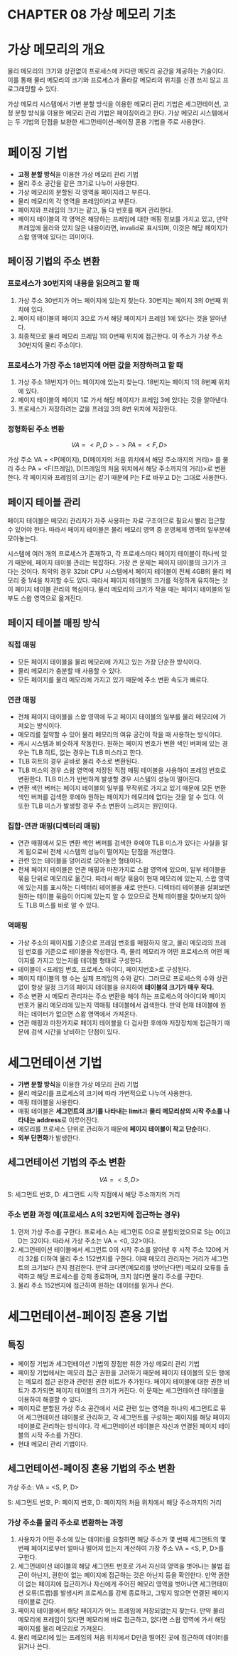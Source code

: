 # CHAPTER 08 가상 메모리 기초

# 가상 메모리의 개요

물리 메모리의 크기와 상관없이 프로세스에 커다란 메모리 공간을 제공하는 기술이다. 이를 통해 물리 메모리의 크기와 프로세스가 올라갈 메모리의 위치를 신경 쓰지 않고 프로그래밍할 수 있다.

가상 메모리 시스템에서 가변 분할 방식을 이용한 메모리 관리 기법은 세그먼테이션, 고정 분할 방식을 이용한 메모리 관리 기법은 페이징이라고 한다. 가상 메모리 시스템에서는 두 기법의 단점을 보완한 세그먼테이션-페이징 혼용 기법을 주로 사용한다.

# 페이징 기법

- **고정 분할 방식**을 이용한 가상 메모리 관리 기법
- 물리 주소 공간을 같은 크기로 나누어 사용한다.
- 가상 메모리의 분할된 각 영역을 페이지라고 부른다.
- 물리 메모리의 각 영역을 프레임이라고 부른다.
- 페이지와 프레임의 크기는 같고, 둘 다 번호를 매겨 관리한다.
- 페이지 테이블의 각 영역은 해당하는 프레임에 대한 매핑 정보를 가지고 있고, 만약 프레임에 올라와 있지 않은 내용이라면,  invalid로 표시되며, 이것은 해당 페이지가 스왑 영역에 있다는 의미이다.

## 페이징 기법의 주소 변환

### 프로세스가 30번지의 내용을 읽으려고 할 때

1. 가상 주소 30번지가 어느 페이지에 있는지 찾는다. 30번지는 페이지 3의 0번째 위치에 있다.
2. 페이지 테이블의 페이지 3으로 가서 해당 페이지가 프레임 1에 있다는 것을 알아낸다.
3. 최종적으로 물리 메모리 프레임 1의 0번째 위치에 접근한다. 이 주소가 가상 주소 30번지의 물리 주소이다.

### 프로세스가 가장 주소 18번지에 어떤 값을 저장하려고 할 때

1. 가상 주소 18번지가 어느 페이지에 있는지 찾는다. 18번지는 페이지 1의 8번째 위치에 있다.
2. 페이지 테이블의 페이지 1로 가서 해당 페이지가 프레임 3에 있다는 것을 알아낸다.
3. 프로세스가 저장하려는 값을 프레임 3의 8번 위치에 저장한다.

### 정형화된 주소 변환

$$
VA = <P,D> -> PA = <F,D>
$$

가상 주소 VA = <P(페이지), D(페이지의 처음 위치에서 해당 주소까지의 거리)> 를 물리 주소 PA = <F(프레임), D(프레임의 처음 위치에서 해당 주소까지의 거리)>로 변환한다. 각 페이지와 프레임의 크기는 같기 때문에 P는 F로 바꾸고 D는 그대로 사용한다.

## 페이지 테이블 관리

페이지 테이블은 메모리 관리자가 자주 사용하는 자료 구조이므로 필요시 빨리 접근할 수 있어야 한다. 따라서 페이지 테이블은 물리 메모리 영역 중 운영체제 영역의 일부분에 모아놓는다.

시스템에 여러 개의 프로세스가 존재하고, 각 프로세스마다 페이지 테이블이 하나씩 있기 때문에, 페이지 테이블 관리는 복잡하다. 가장 큰 문제는 페이지 테이블의 크기가 크다는 것이다. 최악의 경우 32bit CPU 시스템에서 페이지 테이블이 전체 4GB의 물리 메모리 중 1/4을 차지할 수도 있다. 따라서 페이지 테이블의 크기를 적정하게 유지하는 것이 페이지 테이블 관리의 핵심이다. 물리 메모리의 크기가 작을 때는 페이지 테이블의 일부도 스왑 영역으로 옮겨진다.

## 페이지 테이블 매핑 방식

### 직접 매핑

- 모든 페이지 테이블을 물리 메모리에 가지고 있는 가장 단순한 방식이다.
- 물리 메모리가 충분할 때 사용할 수 있다.
- 모든 페이지를 물리 메모리에 가지고 있기 때문에 주소 변환 속도가 빠르다.

### 연관 매핑

- 전체 페이지 테이블을 스왑 영역에 두고 페이지 테이블의 일부를 물리 메모리에 가져오는 방식이다.
- 메모리를 절약할 수 있어 물리 메모리의 여유 공간이 작을 때 사용하는 방식이다.
- 캐시 시스템과 비슷하게 작동한다. 원하는 페이지 번호가 변환 색인 버퍼에 있는 경우는 TLB 히트, 없는 경우는 TLB 미스라고 한다.
- TLB 히트의 경우 곧바로 물리 주소로 변환된다.
- TLB 미스의 경우 스왑 영역에 저장된 직접 매핑 테이블을 사용하여 프레임 번호로 변환한다. TLB 미스가 빈번하게 발생할 경우 시스템의 성능이 떨어진다.
- 변환 색인 버퍼는 페이지 테이블의 일부를 무작위로 가지고 있기 때문에 모든 변환 색인 버퍼를 검색한 후에야 원하는 페이지가 메모리에 없다는 것을 알 수 있다. 이 또한 TLB 미스가 발생할 경우 주소 변환이 느려지는 원인이다.

### 집합-연관 매핑(디렉터리 매핑)

- 연관 매핑에서 모든 변환 색인 버퍼를 검색한 후에야 TLB 미스가 있다는 사실을 알게 됨으로써 전체 시스템의 성능이 떨어지는 단점을 개선했다.
- 관련 있는 테이블을 덩어리로 모아놓은 형태이다.
- 전체 페이지 테이블은 연관 매핑과 마찬가지로 스왑 영역에 있으며, 일부 테이블을 묶음 단위로 메모리로 옮긴다. 따라서 해당 묶음이 현재 메모리에 있는지, 스왑 영역에 있는지를 표시하는 디렉터리 테이블을 새로 만든다. 디렉터리 테이블을 살펴보면 원하는 테이블 묶음이 어디에 있는지 알 수 있으므로 전체 테이블을 찾아보지 않아도 TLB 미스를 바로 알 수 있다.

### 역매핑

- 가상 주소의 페이지를 기준으로 프레임 번호를 매핑하지 않고, 물리 메모리의 프레임 번호를 기준으로 테이블을 작성한다. 즉, 물리 메모리가 어떤 프로세스의 어떤 페이지를 가지고 있는지를 테이블 형태로 구성한다.
- 테이블이 <프레임 번호, 프로세스 아이디, 페이지번호>로 구성된다.
- 페이지 테이블의 행 수는 실제 프레임의 수와 같다. 그러므로 프로세스의 수와 상관없이 항상 일정 크기의 페이지 테이블을 유지하여 **테이블의 크기가 매우 작다.**
- 주소 변환 시 메모리 관리자는 주소 변환을 해야 하는 프로세스의 아이디와 페이지 번호가 물리 메모리에 있는지 역매핑 테이블에서 검색한다. 만약 현재 테이블에 원하는 데이터가 없으면 스왑 영역에서 가져온다.
- 연관 매핑과 마찬가지로 페이지 테이블을 다 검사한 후에야 저장장치에 접근하기 때문에 검색 시간을 낭비하는 단점이 있다.

# 세그먼테이션 기법

- **가변 분할 방식**을 이용한 가상 메모리 관리 기법
- 물리 메모리를 프로세스의 크기에 따라 가변적으로 나누어 사용한다.
- 매핑 테이블을 사용한다.
- 매핑 테이블은 **세그먼트의 크기를 나타내는 limit**과 **물리 메모리상의 시작 주소를 나타내는 address**로 이루어진다.
- 메모리를 프로세스 단위로 관리하기 때문에 **페이지 테이블이 작고 단순**하다.
- **외부 단편화**가 발생한다.

## 세그먼테이션 기법의 주소 변환

$$
VA = <S, D>
$$

S: 세그먼트 번호, D: 세그먼트 시작 지점에서 해당 주소까지의 거리

### 주소 변환 과정 예(프로세스 A의 32번지에 접근하는 경우)

1. 먼저 가상 주소를 구한다. 프로세스 A는 세그먼트 0으로 분할되었으므로 S는 0이고 D는 32이다. 따라서 가상 주소는 VA = <0, 32>이다.
2. 세그먼테이션 테이블에서 세그먼트 0의 시작 주소를 알아낸 후 시작 주소 120에 거리 32를 더하여 물리 주소 152번지를 구한다. 이때 메모리 관리자는 거리가 세그먼트의 크기보다 큰지 점검한다. 만약 크다면(메모리를 벗어난다면) 메모리 오류를 출력하고 해당 프로세스를 강제 종료하며, 크지 않다면 물리 주소를 구한다.
3. 물리 주소 152번지에 접근하여 원하는 데이터를 읽거나 쓴다.

# 세그먼테이션-페이징 혼용 기법

## 특징

- 페이징 기법과 세그먼테이션 기법의 장점만 취한 가상 메모리 관리 기법
- 페이징 기법에서는 메모리 접근 권한을 고려하기 때문에 페이지 테이블의 모든 행에는 메모리 접근 권한과 관련된 권한 비트가 추가된다. 페이지 테이블에 대한 권한 비트가 추가되면 페이지 테이블의 크기가 커진다. 이 문제는 세그먼테이션 테이블을 이용하여 해결할 수 있다.
- 페이지로 분할된 가상 주소 공간에서 서로 관련 있는 영역을 하나의 세그먼트로 묶어 세그먼테이션 테이블로 관리하고, 각 세그먼트를 구성하는 페이지를 해당 페이지 테이블로 관리하는 방식이다. 각 세그먼테이션 테이블은 자신과 연결된 페이지 테이블의 시작 주소를 가진다.
- 현대 메모리 관리 기법이다.

## 세그먼테이션-페이징 혼용 기법의 주소 변환

가상 주소: VA = <S, P, D>

S: 세그먼트 번호, P: 페이지 번호, D: 페이지의 처음 위치에서 해당 주소까지의 거리

### 가상 주소를 물리 주소로 변환하는 과정

1. 사용자가 어떤 주소에 있는 데이터를 요청하면 해당 주소가 몇 번째 세그먼트의 몇 번째 페이지로부터 얼마나 떨어져 있는지 계산하여 가장 주소 VA = <S, P, D>를 구한다.
2. 세그먼테이션 테이블의 해당 세그먼트 번호로 가서 자신의 영역을 벗어나는 불법 접근이 아닌지, 권한이 없는 페이지에 접근하는 것은 아닌지 등을 확인한다. 만약 권한이 없는 페이지에 접근하거나 자신에게 주어진 메모리 영역을 벗어나면 세그먼테이션 오류(트랩)를 발생시켜 프로세스를 강제 종료하고, 그렇지 않으면 연결된 페이지 테이블로 간다.
3. 페이지 테이블에서 해당 페이지가 어느 프레임에 저장되었는지 찾는다. 만약 물리 메모리에 프레임이 있다면 메모리에 바로 접근하고, 없다면 스왑 영역에 가서 해당 페이지를 물리 메모리로 가져온다.
4. 물리 메모리에 있는 프레임의 처음 위치에서 D만큼 떨어진 곳에 접근하여 데이터를 읽거나 쓴다.